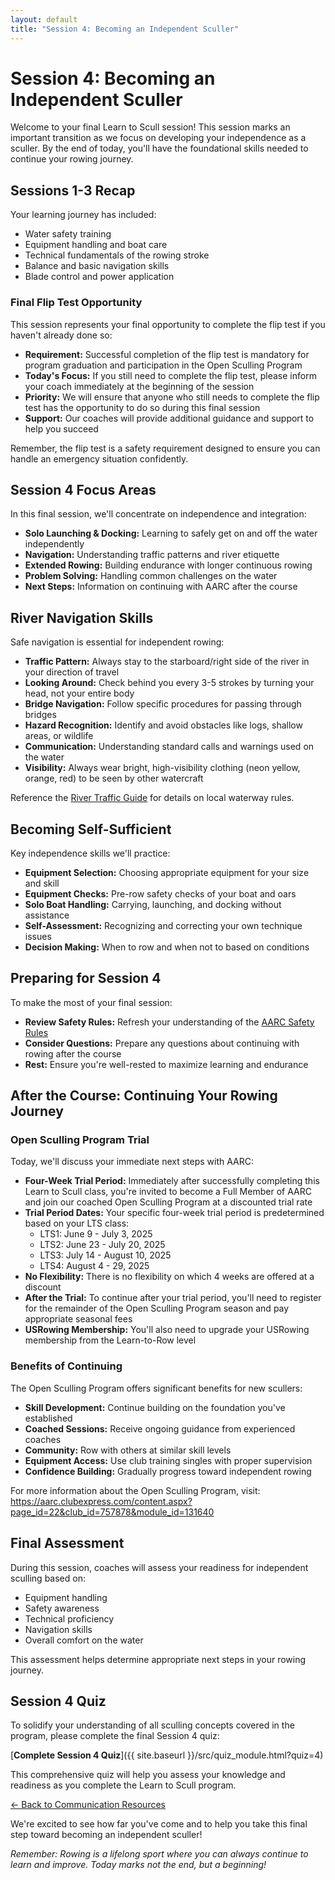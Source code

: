 ```yaml
---
layout: default
title: "Session 4: Becoming an Independent Sculler"
---
```


# Session 4: Becoming an Independent Sculler

Welcome to your final Learn to Scull session! This session marks an important transition as we focus on developing your independence as a sculler. By the end of today, you'll have the foundational skills needed to continue your rowing journey.

## Sessions 1-3 Recap

Your learning journey has included:
* Water safety training
* Equipment handling and boat care
* Technical fundamentals of the rowing stroke
* Balance and basic navigation skills
* Blade control and power application

### Final Flip Test Opportunity

This session represents your final opportunity to complete the flip test if you haven't already done so:

* **Requirement:** Successful completion of the flip test is mandatory for program graduation and participation in the Open Sculling Program
* **Today's Focus:** If you still need to complete the flip test, please inform your coach immediately at the beginning of the session
* **Priority:** We will ensure that anyone who still needs to complete the flip test has the opportunity to do so during this final session
* **Support:** Our coaches will provide additional guidance and support to help you succeed

Remember, the flip test is a safety requirement designed to ensure you can handle an emergency situation confidently.

## Session 4 Focus Areas

In this final session, we'll concentrate on independence and integration:

* **Solo Launching & Docking:** Learning to safely get on and off the water independently
* **Navigation:** Understanding traffic patterns and river etiquette
* **Extended Rowing:** Building endurance with longer continuous rowing
* **Problem Solving:** Handling common challenges on the water
* **Next Steps:** Information on continuing with AARC after the course

## River Navigation Skills

Safe navigation is essential for independent rowing:

* **Traffic Pattern:** Always stay to the starboard/right side of the river in your direction of travel
* **Looking Around:** Check behind you every 3-5 strokes by turning your head, not your entire body
* **Bridge Navigation:** Follow specific procedures for passing through bridges
* **Hazard Recognition:** Identify and avoid obstacles like logs, shallow areas, or wildlife
* **Communication:** Understanding standard calls and warnings used on the water
* **Visibility:** Always wear bright, high-visibility clothing (neon yellow, orange, red) to be seen by other watercraft

Reference the [River Traffic Guide](https://ilarsf.github.io/aarc_lts/course_materials/learner/safety/River_Traffic_Guide.html) for details on local waterway rules.

## Becoming Self-Sufficient

Key independence skills we'll practice:

* **Equipment Selection:** Choosing appropriate equipment for your size and skill
* **Equipment Checks:** Pre-row safety checks of your boat and oars
* **Solo Boat Handling:** Carrying, launching, and docking without assistance
* **Self-Assessment:** Recognizing and correcting your own technique issues
* **Decision Making:** When to row and when not to based on conditions

## Preparing for Session 4

To make the most of your final session:

* **Review Safety Rules:** Refresh your understanding of the [AARC Safety Rules](https://ilarsf.github.io/aarc_lts/src/AARC_Safety_Rules.pdf)
* **Consider Questions:** Prepare any questions about continuing with rowing after the course
* **Rest:** Ensure you're well-rested to maximize learning and endurance

## After the Course: Continuing Your Rowing Journey

### Open Sculling Program Trial

Today, we'll discuss your immediate next steps with AARC:

* **Four-Week Trial Period:** Immediately after successfully completing this Learn to Scull class, you're invited to become a Full Member of AARC and join our coached Open Sculling Program at a discounted trial rate
* **Trial Period Dates:** Your specific four-week trial period is predetermined based on your LTS class:
  - LTS1: June 9 - July 3, 2025
  - LTS2: June 23 - July 20, 2025
  - LTS3: July 14 - August 10, 2025
  - LTS4: August 4 - 29, 2025
* **No Flexibility:** There is no flexibility on which 4 weeks are offered at a discount
* **After the Trial:** To continue after your trial period, you'll need to register for the remainder of the Open Sculling Program season and pay appropriate seasonal fees
* **USRowing Membership:** You'll also need to upgrade your USRowing membership from the Learn-to-Row level

### Benefits of Continuing

The Open Sculling Program offers significant benefits for new scullers:
* **Skill Development:** Continue building on the foundation you've established
* **Coached Sessions:** Receive ongoing guidance from experienced coaches
* **Community:** Row with others at similar skill levels
* **Equipment Access:** Use club training singles with proper supervision
* **Confidence Building:** Gradually progress toward independent rowing

For more information about the Open Sculling Program, visit: https://aarc.clubexpress.com/content.aspx?page_id=22&club_id=757878&module_id=131640

## Final Assessment

During this session, coaches will assess your readiness for independent sculling based on:
* Equipment handling
* Safety awareness
* Technical proficiency
* Navigation skills
* Overall comfort on the water

This assessment helps determine appropriate next steps in your rowing journey.

## Session 4 Quiz

To solidify your understanding of all sculling concepts covered in the program, please complete the final Session 4 quiz:

[**Complete Session 4 Quiz**]({{ site.baseurl }}/src/quiz_module.html?quiz=4)

This comprehensive quiz will help you assess your knowledge and readiness as you complete the Learn to Scull program.

[← Back to Communication Resources](index.html)

We're excited to see how far you've come and to help you take this final step toward becoming an independent sculler!

*Remember: Rowing is a lifelong sport where you can always continue to learn and improve. Today marks not the end, but a beginning!*
